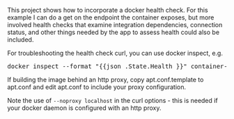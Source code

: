 This project shows how to incorporate a docker health check. For this
example I can do a get on the endpoint the container exposes, but
more involved health checks that examine integration dependencies, connection
status, and other things needed by the app to assess health could also be
included.

For troubleshooting the health check curl, you can use docker inspect, e.g.

<pre>
docker inspect --format "{{json .State.Health }}" container-name
</pre>

If building the image behind an http proxy, copy apt.conf.template to apt.conf and
edit apt.conf to include your proxy configuration.

Note the use of `--noproxy localhost` in the curl options - this is needed
if your docker daemon is configured with an http proxy.


